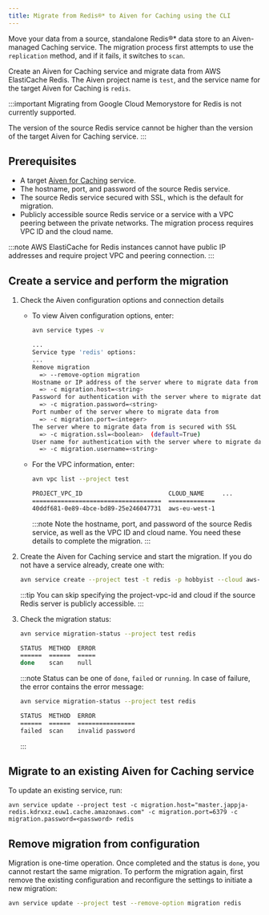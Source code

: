 ```yaml
---
title: Migrate from Redis®* to Aiven for Caching using the CLI
---
```


Move your data from a source, standalone Redis®* data store to an Aiven-managed Caching service. The migration process first attempts to use the `replication` method, and if it fails, it switches to `scan`.

Create an Aiven for Caching service and migrate data from AWS ElastiCache Redis. The Aiven project
name is `test`, and the service name for the target Aiven for Caching is `redis`.

:::important
Migrating from Google Cloud Memorystore for Redis is not currently
supported.

The version of the source Redis service cannot be higher than the version
of the target Aiven for Caching service.
:::

## Prerequisites

- A target [Aiven for Caching](/docs/products/caching/get-started) service.
- The hostname, port, and password of the source Redis service.
- The source Redis service secured with SSL, which is the default for migration.
- Publicly accessible source Redis service or a service with a VPC peering between the
  private networks. The migration process requires VPC ID and the cloud name.

:::note
AWS ElastiCache for Redis instances cannot have public IP addresses and
require project VPC and peering connection.
:::

## Create a service and perform the migration

1.  Check the Aiven configuration options and connection details

    - To view Aiven configuration options, enter:

      ```bash
      avn service types -v

      ...
      Service type 'redis' options:
      ...
      Remove migration
        => --remove-option migration
      Hostname or IP address of the server where to migrate data from
        => -c migration.host=<string>
      Password for authentication with the server where to migrate data from
        => -c migration.password=<string>
      Port number of the server where to migrate data from
        => -c migration.port=<integer>
      The server where to migrate data from is secured with SSL
        => -c migration.ssl=<boolean>  (default=True)
      User name for authentication with the server where to migrate data from
        => -c migration.username=<string>
      ```

    - For the VPC information, enter:

        ```bash
        avn vpc list --project test

        PROJECT_VPC_ID                        CLOUD_NAME     ...
        ====================================  =============
        40ddf681-0e89-4bce-bd89-25e246047731  aws-eu-west-1
        ```

        :::note
        Note the hostname, port, and password of the source Redis service, as well as
        the VPC ID and cloud name. You need these details to complete the migration.
        :::

1.  Create the Aiven for Caching service and start the migration. If you do not have
    a service already, create one with:

    ```bash
    avn service create --project test -t redis -p hobbyist --cloud aws-eu-west-1 --project-vpc-id 40ddf681-0e89-4bce-bd89-25e246047731 -c migration.host="master.jappja-redis.kdrxxz.euw1.cache.amazonaws.com" -c migration.port=6379 -c migration.password=<password> redis
    ```

    :::tip
    You can skip specifying the project-vpc-id and cloud if the source Redis server is
    publicly accessible.
    :::

1.  Check the migration status:

    ```bash
    avn service migration-status --project test redis

    STATUS  METHOD  ERROR
    ======  ======  =====
    done    scan    null
    ```

    :::note
    Status can be one of `done`, `failed` or `running`. In case of
    failure, the error contains the error message:

    ```bash
    avn service migration-status --project test redis

    STATUS  METHOD  ERROR
    ======  ======  ================
    failed  scan    invalid password
    ```
    :::

## Migrate to an existing Aiven for Caching service

To update an existing service, run:

```
avn service update --project test -c migration.host="master.jappja-redis.kdrxxz.euw1.cache.amazonaws.com" -c migration.port=6379 -c migration.password=<password> redis
```

## Remove migration from configuration

Migration is one-time operation. Once completed and the status is `done`, you cannot
restart the same migration. To perform the migration again, first remove the existing
configuration and reconfigure the settings to initiate a new migration:

```bash
avn service update --project test --remove-option migration redis
```
